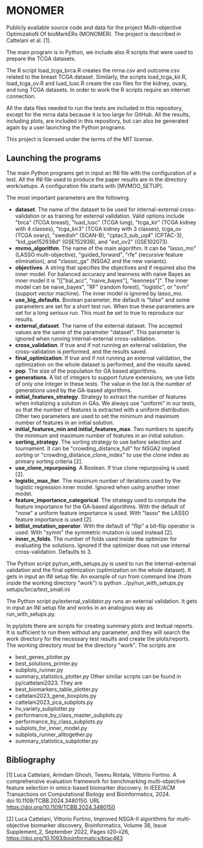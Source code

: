 # MONOMER

Publicly available source code and data for the project Multi-objective OptimizatioN Of bioMarkERs (MONOMER).
The project is described in Cattelani et al. [1].

The main program is in Python, we include also R scripts that were used to prepare the TCGA datasets.

The R script load_tcga_brca.R creates the mrna.csv and outcome.csv related to the breast TCGA dataset.
Similarly, the scripts load_tcga_kir.R, load_tcga_ov.R and luad_lusc.R create the csv files for the kidney,
ovary, and lung TCGA datasets.
In order to work the R scripts require an internet connection.

All the data files needed to run the tests are included in this repository, except for the mrna data because
it is too large for GitHub. All the results, including plots, are included in this repository,
but can also be generated again by a user launching the Python programs.

This project is licensed under the terms of the MIT license.

## Launching the programs

The main Python programs get in input an INI file with the configuration of a test. All the INI file used to produce
the paper results are in the directory work/setups.
A configuration file starts with [MVMOO_SETUP].

The most important parameters are the following.
- **dataset**. The name of the dataset to be used for internal-external cross-validation or as training for
external validation. Valid options include "brca" (TCGA breast), "luad_lusc" (TCGA lung),
"tcga_kir" (TCGA kidney with 4 classes), "tcga_kir3" (TCGA kidney with 3 classes), tcga_ov (TCGA ovary),
"swedish" (SCAN-B), "cptac3_sub_uq4" (CPTAC-3), "kid_gse152938d" (GSE152938), and "ext_ov2" (GSE102073).
- **mvmo_algorithm**. The name of the main algorithm. It can be "lasso_mo" (LASSO multi-objective), "guided_forward",
"rfe" (recursive feature elimination), and "classic_ga" (NSGA2 and the new variants).
- **objectives**. A string that specifies the objectives and if required also the inner model. For balanced accuracy and
leanness with naive Bayes as inner model it is "[["bal_acc", "naive_bayes"], "leanness"]". The inner model can be
naive_bayes", "RF" (random forest), "logistic", or "svm" (support vector machine).
The inner model is ignored by lasso_mo.
- **use_big_defaults**. Boolean parameter, the default is "false" and some parameters are set for a short test run.
When true these parameters are set for a long serious run. This must be set to true to reproduce our results.
- **external_dataset**. The name of the external dataset. The accepted values are the same of the parameter "dataset".
This parameter is ignored when running internal-external cross-validation.
- **cross_validation**. If true and if not running an external validation, the cross-validation is performed, and the
results saved.
- **final_optimization**. If true and if not running an external validation, the optimization on the whole dataset is
performed, and the results saved.
- **pop**. The size of the population for GA based algorithms.
- **generations**. A list of integers to support future extensions, we use lists of only one integer in these tests.
The value in the list is the number of generations used by the GA-based algorithms.
- **initial_features_strategy**. Strategy to extract the number of features when initializing a solution in GAs.
We always use "uniform" in our tests, so that the number of features is extracted with a uniform distribution.
Other two parameters are used to set the minimum and maximum number of features in an initial solution.
- **initial_features_min and initial_features_max**. Two numbers to specify the minimum and maximum number of features in an
initial solution.
- **sorting_strategy**. The sorting strategy to use before selection and tournament. It can be "crowding_distance_full"
for NSGA2 implied sorting or "crowding_distance_clone_index" to use the clone index as primary sorting criteria [2].
- **use_clone_repurposing**. A Boolean. If true clone repurposing is used [2].
- **logistic_max_iter**. The maximum number of iterations used by the logistic regression inner model. Ignored when using
another inner model.
- **feature_importance_categorical**. The strategy used to compute the feature importance for the GA-based algorithms.
With the default of "none" a uniform feature importance is used. With "lasso" the LASSO feature importance is used [2].
- **bitlist_mutation_operator**. With the default of "flip" a bit-flip operator is used. With "symm" the symmetric mutation
is used instead [2].
- **inner_n_folds**. The number of folds used inside the optimizer for evaluating the solutions. Ignored if the optimizer
does not use internal cross-validation. Defaults to 3.

The Python script py/run_with_setups.py is used to run the internal-external validation and the final optimization
(optimization on the whole dataset). It gets in input an INI setup file. An example of run from command line
(from inside the working directory "work") is
python ../py/run_with_setups.py setups/brca/test_small.ini

The Python script py/external_validator.py runs an external validation. It gets in input an INI setup file
and works in an analogous way as run_with_setups.py.

In py/plots there are scripts for creating summary plots and textual reports.
It is sufficient to run them without any parameter, and they
will search the work directory for the necessary test results and create the plots/reports.
The working directory must be the directory "work". The scripts are
- best_genes_plotter.py
- best_solutions_printer.py
- subplots_runner.py
- summary_statistics_plotter.py
Other similar scripts can be found in py/cattelani2023. They are
- best_biomarkers_table_plotter.py
- cattelani2023_gene_boxplots.py
- cattelani2023_pca_subplots.py
- hv_variety_subplotter.py
- performance_by_class_master_subplots.py
- performance_by_class_subplots.py
- subplots_for_inner_model.py
- subplots_runner_alltogether.py
- summary_statistics_subplotter.py

## Bibliography

[1] Luca Cattelani, Arindam Ghosh, Teemu Rintala, Vittorio Fortino.
A comprehensive evaluation framework for benchmarking multi-objective feature selection in omics-based
biomarker discovery. In IEEE/ACM Transactions on Computational Biology and Bioinformatics, 2024.
doi:10.1109/TCBB.2024.3480150. URL https://doi.org/10.1109/TCBB.2024.3480150

[2] Luca Cattelani, Vittorio Fortino, Improved NSGA-II algorithms for multi-objective biomarker discovery, Bioinformatics, Volume 38, Issue Supplement_2, September 2022, Pages ii20–ii26, https://doi.org/10.1093/bioinformatics/btac463
